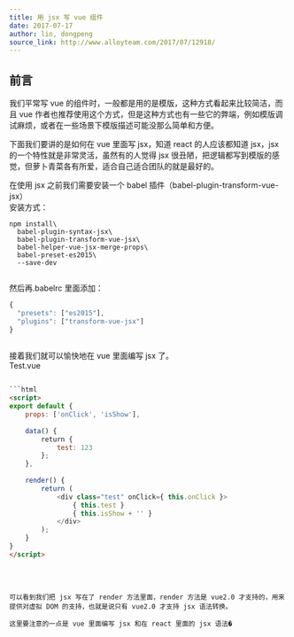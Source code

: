 ```yaml
---
title: 用 jsx 写 vue 组件
date: 2017-07-17
author: lin, dongpeng
source_link: http://www.alloyteam.com/2017/07/12918/
---
```


<!-- {% raw %} - for jekyll -->

## 前言

我们平常写 vue 的组件时，一般都是用的是模版，这种方式看起来比较简洁，而且 vue 作者也推荐使用这个方式，但是这种方式也有一些它的弊端，例如模版调试麻烦，或者在一些场景下模版描述可能没那么简单和方便。

下面我们要讲的是如何在 vue 里面写 jsx，知道 react 的人应该都知道 jsx，jsx 的一个特性就是非常灵活，虽然有的人觉得 jsx 很丑陋，把逻辑都写到模版的感觉，但萝卜青菜各有所爱，适合自己适合团队的就是最好的。

在使用 jsx 之前我们需要安装一个 babel 插件（babel-plugin-transform-vue-jsx）  
安装方式：

    npm install\
      babel-plugin-syntax-jsx\
      babel-plugin-transform-vue-jsx\
      babel-helper-vue-jsx-merge-props\
      babel-preset-es2015\
      --save-dev
     

然后再.babelrc 里面添加：

```javascript
{
  "presets": ["es2015"],
  "plugins": ["transform-vue-jsx"]
}
 
```

接着我们就可以愉快地在 vue 里面编写 jsx 了。  
Test.vue

````html

```html
<script>
export default {
    props: ['onClick', 'isShow'],
 
    data() {
        return {
            test: 123
        };
    },
 
    render() {
        return (
            <div class="test" onClick={ this.onClick }>
                { this.test }
                { this.isShow + '' }
            </div>
        );
    }
}
</script>
````

 

```

可以看到我们把 jsx 写在了 render 方法里面，render 方法是 vue2.0 才支持的，用来提供对虚拟 DOM 的支持，也就是说只有 vue2.0 才支持 jsx 语法转换。

这里要注意的一点是 vue 里面编写 jsx 和在 react 里面的 jsx 语法�
```


<!-- {% endraw %} - for jekyll -->